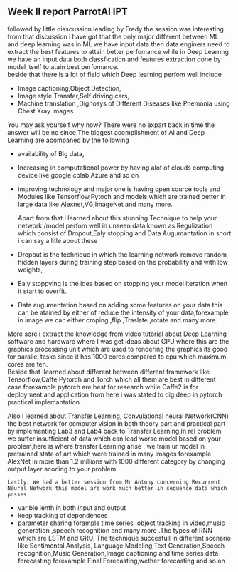 ## Week II report ParrotAI IPT

followed by little disscussion leading by Fredy the session was interesting from that discussion i have got that the only major 
different between ML and deep learning was in ML we have input data then data enginers need to extract the best features to attain 
better perfomance while in Deep Learnng we have an input data both classfication and features extraction done by model itself to 
atain best perfomance.   
beside that there is a lot of field which Deep learning perfom well include
 * Image captioning,Object Detection,
 * Image style Transfer,Self driving cars,
 * Machine translation ,Dignosys of Different Diseases like Pnemonia using Chest Xray images.

 You may ask yourself why now? There were no expart back in time the answer will be no since The biggest acomplishment of AI 
and Deep Learning are acompaned by the following
* availability of Big data,
* Increasing in  computational power by having alot of clouds computing device like google colab,Azure and so on
* improving technology and major one is having open source tools and Modules like Tensorflow,Pytoch and models which are trained   better in large data like Alexnet,VG,ImageNet and many more.
 
  Apart from that I learned about this stunning Technique to help your network /model perfom well in unseen data known as Regulization which consist of Dropout,Ealy stopping and Data Augumantation in short i can say a litle about these
 * Dropout is the technique in which the learning network remove random hidden layers during training step based on the probability and with low weights,
* Ealy stoppying is the idea based on stopping your model iteration when it start to overfit.
* Data augumentation   based on adding some  features on your data this can be atained by either of reduce the intensity of your data,forexample in image we can either croping ,flip ,Traslate ,rotate and many more.

 More sore i extract the knowledge from video tutorial about Deep Learning software and hardware where I was get ideas about GPU where this are the graphics processing unit which are used to rendering the graphics its good for parallel tasks since it has 1000 cores compared to cpu which maximum cores are ten.  
    Beside that Ilearned about different between different framework like Tensorflow,Caffe,Pytorch and Torch which all them are      best in different case forexample pytorch are best for research while Caffe2 is for deployment and application from here i was    stated to dig deep in pytorch practical implemantation
  
   Also I learned about Transfer Learning, Convulational neural Network(CNN) the best network for computer vision in both theory part  and practical part by implementing Lab3 and Lab4 back to Transfer Learning,In rel problem we suffer insufficient of data which can lead worse model based on your problem,here is  where transfer Learning arise . we train ur model in pretrained state of art which were trained in many images forexample AlexNet in more than 1.2 millions with 1000 different category by changing output layer acoding to your problem
   
    Lastly, We had a better session from Mr Antony concerning Recurrent Neural Network this model are work much better in sequence data which posses
* varible lenth in both input and output
* keep tracking of dependences 
* parameter sharing 
  forample time series ,object tracking  in video,music generation ,speech recognition and many more
.The types of RNN which are LSTM and GRU. The technique succesfull in different scenario like Sentimental Analysis, Language Modeling,Text Generation,Speech recognition,Music Generation,Image captioning and time series data forecasting forexample Final Forecasting,wether forecasting and so on 

